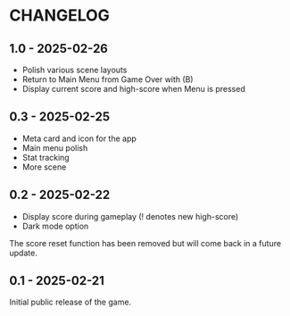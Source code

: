# CHANGELOG

## 1.0 - 2025-02-26

- Polish various scene layouts
- Return to Main Menu from Game Over with (B)
- Display current score and high-score when Menu is pressed

## 0.3 - 2025-02-25

- Meta card and icon for the app
- Main menu polish
- Stat tracking
- More scene

## 0.2 - 2025-02-22

- Display score during gameplay (! denotes new high-score)
- Dark mode option

The score reset function has been removed but will come back in a future
update.

## 0.1 - 2025-02-21

Initial public release of the game.
